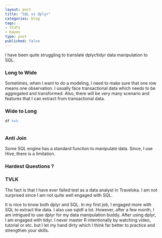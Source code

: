 ```yaml
---
layout: post
title: "SQL vs dplyr"
categories: blog
tags:
- stats
- bayes
type: post
published: false
---
```


I have been quite struggling to translate dplyr/tidyr data manipulation to SQL. 

### Long to Wide

Sometimes, when I want to do a modeling, I need to make sure that one row means one observation. I usually face transactional data which needs to be aggregated and transformed. Also, there will be very many scenario and features that I can extract from transactional data. 

### Wide to Long

```r
df %>%
  
```

### Anti Join

Some SQL engine has a standard function to manipulate data. Since, I use Hive, there is a limitation. 

### Hardest Questions ?

### TVLK

The fact is that I have ever failed test as a data analyst in Traveloka. I am not surprised since I am not quite well engaged with SQL. 

It is nice to know both dplyr and SQL. In my first job, I engaged more with SQL to extract the data. I also use sqldf a lot. However, after a few month, I am intrigued to use dplyr for my data manipulation buddy. After using dplyr, I am engaged with tidyr. I never master R intentionally by watching video, tutorial or etc. but I let my hand dirty which I think far better to practice and strengthen your skills.





